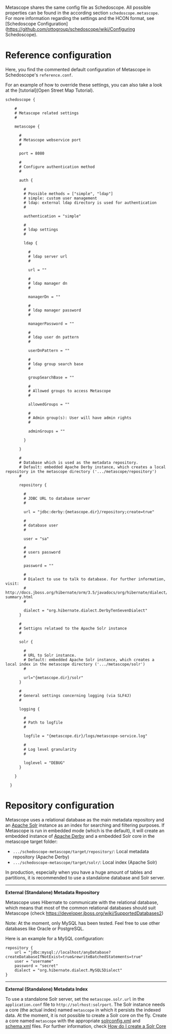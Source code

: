Metascope shares the same config file as Schedoscope. All possible properties can be found in the according section `schedoscope.metascope`. For more information regarding the settings and the HCON format, see [Schedoscope Configuration](https://github.com/ottogroup/schedoscope/wiki/Configuring Schedoscope).

# Reference configuration

Here, you find the commented default configuration of Metascope in Schedoscope's `reference.conf`. 

For an example of how to override these settings, you can also take a look at the [tutorial](Open Street Map Tutorial).

    schedoscope {

        #
        # Metascope related settings
        #
    
        metascope {
  
          #
          # Metascope webservice port
          #
  
          port = 8080
    
          #
          # Configure authentication method
          #
  
          auth {
  
            #
            # Possible methods = ["simple", "ldap"]
            # simple: custom user management
            # ldap: external ldap directory is used for authentication
            #
  	
            authentication = "simple"
  	
            #
            # ldap settings
            #
  	
            ldap {
  	  
              #
              # ldap server url
              #
  	  
              url = ""
  	  
              #
              # ldap manager dn
              #
  	  
              managerDn = ""
  	  
              #
              # ldap manager password
              #
  	  
              managerPassword = ""
  	  
              #
              # ldap user dn pattern
              #	
  	  
              userDnPattern = ""
  	  
              #
              # ldap group search base
              #
  	  
              groupSearchBase = ""
  	  
              #
              # Allowed groups to access Metascope
              #
  	  
              allowedGroups = ""
  	  
              #
              # Admin group(s): User will have admin rights
              #
  	  
              adminGroups = ""
      
            }
  	
          }

          #
          # Database which is used as the metadata repository.
          # Default: embedded Apache Derby instance, which creates a local repository in the metascope directory ('.../metascope/repository')
          #

          repository {

            #
            # JDBC URL to database server
            #

            url = "jdbc:derby:{metascope.dir}/repository;create=true"

            #
            # database user
            #

            user = "sa"

            #
            # users password
            #

            password = ""

            #
            # Dialect to use to talk to database. For further information, visit:
            # http://docs.jboss.org/hibernate/orm/3.5/javadocs/org/hibernate/dialect/package-summary.html
            #

            dialect = "org.hibernate.dialect.DerbyTenSevenDialect"
          }

          #
          # Settigns relataed to the Apache Solr instance
          #

          solr {

            #
            # URL to Solr instance. 
            # Default: embedded Apache Solr instance, which creates a local index in the metascope directory ('.../metascope/solr')
            #

            url="{metascope.dir}/solr"
          }

          #
          # General settings concerning logging (via SLF4J) 
          #

          logging {

            #
            # Path to logfile
            #

            logfile = "{metascope.dir}/logs/metascope-service.log"

            #
            # Log level granularity
            #

            loglevel = "DEBUG"
          }

        }

      }

# Repository configuration

Metascope uses a relational database as the main metadata repository and an [Apache Solr](http://lucene.apache.org/solr/) instance as an index for searching and filtering purposes. If Metascope is run in embedded mode (which is the default), it will create an embedded instance of [Apache Derby](https://db.apache.org/derby/) and a embedded Solr core in the metascope target folder:

* `.../schedoscope-metascope/target/repository/`: Local metadata repository (Apache Derby)
* `.../schedoscope-metascope/target/solr/`: Local index (Apache Solr)

In production, especially when you have a huge amount of tables and partitions, it is recommended to use a standalone database and Solr server.

***

**External (Standalone) Metadata Repository**

Metascope uses Hibernate to communicate with the relational database, which means that most of the common relational databases should suit Metascope (check https://developer.jboss.org/wiki/SupportedDatabases2) 

Note: At the moment, only MySQL has been tested. Feel free to use other databases like Oracle or PostgreSQL.

Here is an example for a MySQL configuration:

    repository {
        url = "jdbc:mysql://localhost/anyDatabase?createDatabaseIfNotExist=true&rewriteBatchedStatements=true"
        user = "username"
        password = "secret"
        dialect = "org.hibernate.dialect.MySQL5Dialect"
    }

***

**External (Standalone) Metadata Index**

To use a standalone Solr server, set the `metascope.solr.url` in the `application.conf` file to `http://solrhost:solrport`. The Solr instance needs a core (the actual index) named `metascope` in which it persists the indexed data. At the moment, it is not possible to create a Solr core on the fly.
Create a core named `metascope` with the appropriate [solrconfig.xml](https://github.com/ottogroup/schedoscope/blob/master/schedoscope-metascope/src/main/resources/solr/metascope/conf/solrconfig.xml) and [schema.xml](https://github.com/ottogroup/schedoscope/blob/master/schedoscope-metascope/src/main/resources/solr/metascope/conf/schema.xml) files. For further information, check
[How do I create a Solr Core](https://www.codeenigma.com/host/faq/how-do-i-create-solr-core-my-server#solr4)